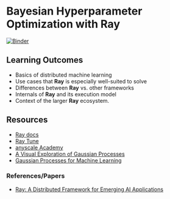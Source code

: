 # Bayesian Hyperparameter Optimization with Ray 

[![Binder](https://mybinder.org/badge_logo.svg)](https://mybinder.org/v2/git/https%3A%2F%2Fgit.sr.ht%2F~hyphaebeast%2Fray-live-training/master?filepath=notebook.ipynb)

## Learning Outcomes

* Basics of distributed machine learning
* Use cases that __Ray__ is especially well-suited to solve
* Differences between **Ray** vs. other frameworks
* Internals of **Ray** and its execution model
* Context of the larger **Ray** ecosystem.

## Resources

* [Ray docs](https://docs.ray.io/en/latest/index.html)
* [Ray Tune](https://docs.ray.io/en/latest/tune/index.html)
* [anyscale Academy](https://anyscale.com/academy/)
* [A Visual Exploration of Gaussian Processes](https://distill.pub/2019/visual-exploration-gaussian-processes/)
* [Gaussian Processes for Machine Learning](http://www.gaussianprocess.org/gpml/chapters/RW.pdf)

### References/Papers

* [Ray: A Distributed Framework for Emerging AI Applications](https://arxiv.org/abs/1712.05889)
